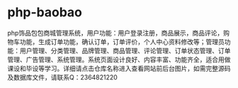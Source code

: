 # php-baobao
php饰品包包商城管理系统，用户功能：用户登录注册，商品展示，商品评论，购物车功能，生成订单功能，确认订单，订单评价，个人中心资料修改等；管理员功能：用户管理、分类管理、品牌管理、商品管理、评论管理、订单状态管理、订单管理、广告管理、系统管理。系统页面设计良好、内容丰富、功能齐全，适合用做课设和毕设等学习。详细请点击仓库名称进入查看网站前后台图片，如需完整源码及数据库文件，请联系Q：2364821220

